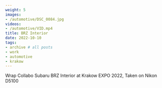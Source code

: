```yaml
---
weight: 5
images:
- /automotive/DSC_0084.jpg
videos:
- /automotive/VID.mp4
title: BRZ Interior
date: 2022-10-10
tags:
- archive # all posts
- work
- automotive
- krakow
---
```



Wrap Collabo Subaru BRZ Interior at Krakow EXPO 2022, Taken on Nikon D5100
